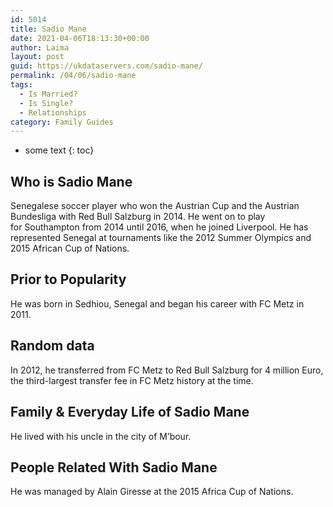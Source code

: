 ```yaml
---
id: 5014
title: Sadio Mane
date: 2021-04-06T18:13:30+00:00
author: Laima
layout: post
guid: https://ukdataservers.com/sadio-mane/
permalink: /04/06/sadio-mane
tags:
  - Is Married?
  - Is Single?
  - Relationships
category: Family Guides
---
```


* some text
{: toc}


## Who is Sadio Mane
                  
                  
                  
Senegalese soccer player who won the Austrian Cup and the Austrian Bundesliga with Red Bull Salzburg in 2014. He went on to play for Southampton from 2014 until 2016, when he joined Liverpool. He has represented Senegal at tournaments like the 2012 Summer Olympics and 2015 African Cup of Nations. 
                  
              
            
              
            
                
                
                
## Prior to Popularity
                  
                  
                  
He was born in Sedhiou, Senegal and began his career with FC Metz in 2011. 
                  
              
            
              
            
                
                
                
## Random data
                  
                  
                  
In 2012, he transferred from FC Metz to Red Bull Salzburg for 4 million Euro, the third-largest transfer fee in FC Metz history at the time.
                  
              
            
              
            
                
                
                
## Family & Everyday Life of Sadio Mane
                  
                  
                  
He lived with his uncle in the city of M&#8217;bour.
                  
              
            
              
            
                
                
                
## People Related With Sadio Mane
                  
                  
                  
He was managed by Alain Giresse at the 2015 Africa Cup of Nations. 
                  
              
            
              
            
                
              
            
              
              
            
            
              
            
          
          
          